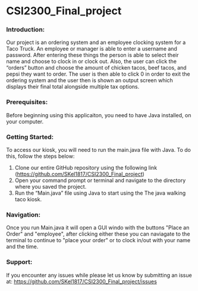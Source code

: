 # CSI2300_Final_project

### Introduction: 
Our project is an ordering system and an employee clocking system for a Taco Truck. An
employee or manager is able to enter a username and password. After entering these things the
person is able to select their name and choose to clock in or clock out. Also, the user can click
the “orders” button and choose the amount of chicken tacos, beef tacos, and pepsi they want to
order. The user is then able to click 0 in order to exit the ordering system and the user then is
shown an output screen which displays their final total alongside multiple tax options.

### Prerequisites:
Before beginning using this applicaiton, you need to have Java installed, on your computer.

### Getting Started:
To access our kiosk, you will need to run the main.java file with Java. To do this, follow the steps below:
1. Clone our entire GitHub repository using the following link  (https://github.com/SKel1817/CSI2300_Final_project)
2. Open your command prompt or terminal and navigate to the directory where you saved the project.
3. Run the “Main.java” file using Java to start using the The java walking taco kiosk.

### Navigation:
Once you run Main.java it will open a GUI windo with the buttons "Place an Order" and "employee", after clicking either these you can naviagate to the terminal to continue to "place your order" or to clock in/out with your name and the time. 

### Support: 
If you encounter any issues while please let us know by submitting an issue at: https://github.com/SKel1817/CSI2300_Final_project/issues
